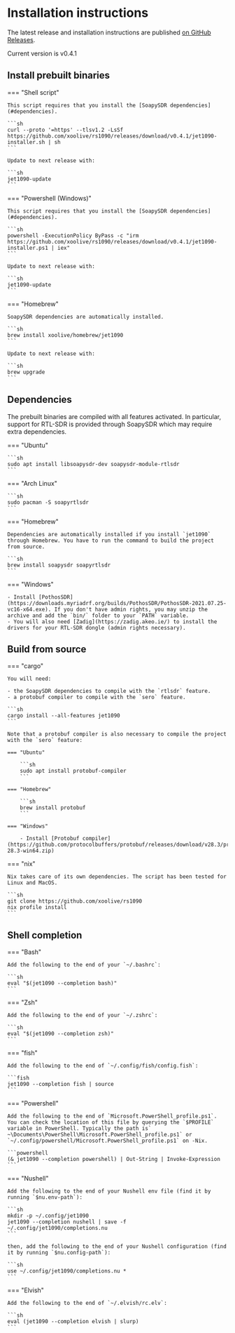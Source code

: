 # Installation instructions

The latest release and installation instructions are published [on GitHub Releases](https://github.com/xoolive/rs1090/releases/).

Current version is v0.4.1

## Install prebuilt binaries

=== "Shell script"

    This script requires that you install the [SoapySDR dependencies](#dependencies).

    ```sh
    curl --proto '=https' --tlsv1.2 -LsSf https://github.com/xoolive/rs1090/releases/download/v0.4.1/jet1090-installer.sh | sh
    ```

    Update to next release with:

    ```sh
    jet1090-update
    ```

=== "Powershell (Windows)"

    This script requires that you install the [SoapySDR dependencies](#dependencies).

    ```sh
    powershell -ExecutionPolicy ByPass -c "irm https://github.com/xoolive/rs1090/releases/download/v0.4.1/jet1090-installer.ps1 | iex"
    ```

    Update to next release with:

    ```sh
    jet1090-update
    ```

=== "Homebrew"

    SoapySDR dependencies are automatically installed.

    ```sh
    brew install xoolive/homebrew/jet1090
    ```

    Update to next release with:

    ```sh
    brew upgrade
    ```

## Dependencies

The prebuilt binaries are compiled with all features activated. In particular, support for RTL-SDR is provided through SoapySDR which may require extra dependencies.

=== "Ubuntu"

    ```sh
    sudo apt install libsoapysdr-dev soapysdr-module-rtlsdr
    ```

=== "Arch Linux"

    ```sh
    sudo pacman -S soapyrtlsdr
    ```

=== "Homebrew"

    Dependencies are automatically installed if you install `jet1090` through Homebrew. You have to run the command to build the project from source.

    ```sh
    brew install soapysdr soapyrtlsdr
    ```

=== "Windows"

    - Install [PothosSDR](https://downloads.myriadrf.org/builds/PothosSDR/PothosSDR-2021.07.25-vc16-x64.exe). If you don't have admin rights, you may unzip the archive and add the `bin/` folder to your `PATH` variable.
    - You will also need [Zadig](https://zadig.akeo.ie/) to install the drivers for your RTL-SDR dongle (admin rights necessary).

## Build from source

=== "cargo"

    You will need:

    - the SoapySDR dependencies to compile with the `rtlsdr` feature.
    - a protobuf compiler to compile with the `sero` feature.

    ```sh
    cargo install --all-features jet1090
    ```

    Note that a protobuf compiler is also necessary to compile the project with the `sero` feature:

    === "Ubuntu"

        ```sh
        sudo apt install protobuf-compiler
        ```

    === "Homebrew"

        ```sh
        brew install protobuf
        ```

    === "Windows"

        - Install [Protobuf compiler](https://github.com/protocolbuffers/protobuf/releases/download/v28.3/protoc-28.3-win64.zip)

=== "nix"

    Nix takes care of its own dependencies. The script has been tested for Linux and MacOS.

    ```sh
    git clone https://github.com/xoolive/rs1090
    nix profile install
    ```

## Shell completion

=== "Bash"

    Add the following to the end of your `~/.bashrc`:

    ```sh
    eval "$(jet1090 --completion bash)"
    ```

=== "Zsh"

    Add the following to the end of your `~/.zshrc`:

    ```sh
    eval "$(jet1090 --completion zsh)"
    ```

=== "fish"

    Add the following to the end of `~/.config/fish/config.fish`:

    ```fish
    jet1090 --completion fish | source
    ```

=== "Powershell"

    Add the following to the end of `Microsoft.PowerShell_profile.ps1`. You can check the location of this file by querying the `$PROFILE` variable in PowerShell. Typically the path is` ~\Documents\PowerShell\Microsoft.PowerShell_profile.ps1` or `~/.config/powershell/Microsoft.PowerShell_profile.ps1` on -Nix.

    ```powershell
    (& jet1090 --completion powershell) | Out-String | Invoke-Expression
    ```

=== "Nushell"

    Add the following to the end of your Nushell env file (find it by running `$nu.env-path`):

    ```sh
    mkdir -p ~/.config/jet1090
    jet1090 --completion nushell | save -f ~/.config/jet1090/completions.nu
    ```

    then, add the following to the end of your Nushell configuration (find it by running `$nu.config-path`):

    ```sh
    use ~/.config/jet1090/completions.nu *
    ```

=== "Elvish"

    Add the following to the end of `~/.elvish/rc.elv`:

    ```sh
    eval (jet1090 --completion elvish | slurp)
    ```

